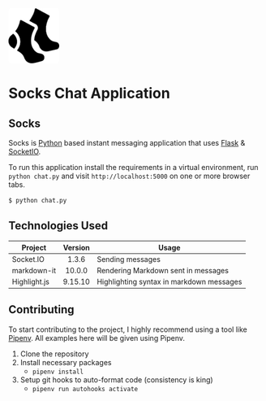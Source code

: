 <img src="app/static/socks.png?token=AKIUJNSE5X5HTM4JM2CJV2C5V6NHA" style="width: 100px; background: white; border-radius: 5px" />

# Socks Chat Application

## Socks

Socks is [Python](https://www.python.org/) based instant messaging application that uses [Flask](https://palletsprojects.com/p/flask/) & [SocketIO](https://socket.io/).

To run this application install the requirements in a virtual environment, run `python chat.py` and visit `http://localhost:5000` on one or more browser tabs.

    $ python chat.py

## Technologies Used

| Project      | Version | Usage                                    |
| ------------ | :-----: | ---------------------------------------- |
| Socket.IO    |  1.3.6  | Sending messages                         |
| markdown-it  | 10.0.0  | Rendering Markdown sent in messages      |
| Highlight.js | 9.15.10 | Highlighting syntax in markdown messages |

## Contributing

To start contributing to the project, I highly recommend using a tool like [Pipenv](https://github.com/pypa/pipenv).
All examples here will be given using Pipenv.

1. Clone the repository
2. Install necessary packages
   - `pipenv install`
3. Setup git hooks to auto-format code (consistency is king)
   - `pipenv run autohooks activate`
